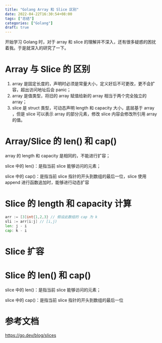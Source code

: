 ```yaml
---
title: "Golang Array 和 Slice 区别"
date: 2022-04-22T16:30:54+08:00
tags: ["总结"]
categories: ["Golang"]
draft: true
---
```


开始学习 Golang 时，对于 array 和 slice 的理解并不深入，还有很多疑惑的困扰着我。于是就深入的研究了一下。

# Array 与 Slice 的 区别
1. array 是固定长度的，声明时必须是常量大小，定义好后不可更改，更不会扩容，超出访问地址后会 panic；
2. array 是值类型，将旧的 array 赋值给新的 array 相当于两个完全独立的 array；
3. slice 是 struct 类型，可动态声明 length 和 capacity 大小，底层基于 array ，但是 slice 可以表示 array 的部分元素，修改 slice 内容会修改所引用 array 的值。

# Array/Slice 的 len() 和 cap()

array 的 length 和 capacity 是相同的，不能进行扩容；

slice 中的 len()：是指当前 slice 能够访问的元素；

slice 中的 cap()：是指当前 slice 指针的开头到数组的最后一位，slice 使用 append 进行函数追加时，能够进行动态扩容

# Slice 的 length 和 capacity 计算

```go
arr := [3]int{1,2,3} // 假设此数组的 cap 为 k
sli := arr[i:j] // [i,j)
len: j - i
cap: k - i

```



# Slice 扩容

# Slice 的 len() 和 cap()

slice 中的 len()：是指当前 slice 能够访问的元素；

slice 中的 cap()：是指当前 slice 指针的开头到数组的最后一位



# 参考文档

https://go.dev/blog/slices
